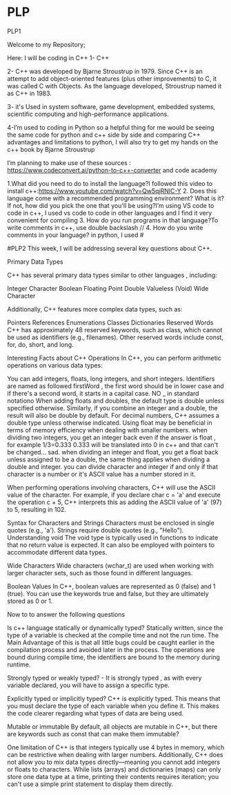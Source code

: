 # PLP


PLP1

Welcome to my Repository;

Here: I will be coding in C++
1- C++

2- C++ was developed by Bjarne Stroustrup in 1979. Since C++ is an attempt to add object-oriented features (plus other improvements) to C, it was called C with Objects. As the language developed, Stroustrup named it as C++ in 1983.

3- it's Used in system software, game development, embedded systems, scientific computing and high-performance applications. 

4-I’m used to coding in Python so a helpful thing for me would be seeing the same code for python and c++ side by side and comparing C++ advantages and limitations  to python, I will also try to get my hands on the c++ book by Bjarne Stroustrup 

I’m planning to make use of these sources : https://www.codeconvert.ai/python-to-c++-converter and code academy

1.What did you need to do to install the language?I followed this video to install c++:https://www.youtube.com/watch?v=Qw5qjRNlC-Y
2. Does this language come with a recommended programming environment? What is it? If not,
how did you pick the one that you'll be using?I’m using VS code to code in c++, I used vs code to code in other languages and I find it very convenient for compiling
3. How do you run programs in that language?To write comments in c++, use double backslash //
4. How do you write comments in your language? in python, I used #


#PLP2
This week, I will be addressing several key questions about C++.

Primary Data Types

C++ has several primary data types similar to other languages , including:

Integer
Character
Boolean
Floating Point
Double
Valueless (Void)
Wide Character

Additionally, C++ features more complex data types, such as:

Pointers
References
Enumerations
Classes
Dictionaries
Reserved Words
C++ has approximately 48 reserved keywords, such as class, which cannot be used as identifiers (e.g., filenames). Other reserved words include const, for, do, short, and long.

Interesting Facts about C++ Operations
In C++, you can perform arithmetic operations on various data types:

You can add integers, floats, long integers, and short integers.
Identifiers are named as followed firstWord , the first word should be in lower case and if there's a second word, it starts in a capital case. NO _ in standard notationo
When adding floats and doubles, the default type is double unless specified otherwise.
Similarly, if you combine an integer and a double, the result will also be double by default.
For decimal numbers, C++ assumes a double type unless otherwise indicated. Using float may be beneficial in terms of memory efficiency when dealing with smaller numbers.
when dividing two integers, you get an integer back even if the answer is float , for example 1/3=0.333 0.333 will be translated into 0 in c++ and that can't be changed... sad. when dividing an integer and float, you get a float back unless assigned to be a double, the same thing applies when dividing a double and integer. you can divide character and integer if and only if that character is a number or it's ASCII value has a number stored in it.


When performing operations involving characters, C++ will use the ASCII value of the character. For example, if you declare char c = 'a' and execute the operation c + 5, C++ interprets this as adding the ASCII value of 'a' (97) to 5, resulting in 102.

Syntax for Characters and Strings
Characters must be enclosed in single quotes (e.g., 'a').
Strings require double quotes (e.g., "Hello").
Understanding void
The void type is typically used in functions to indicate that no return value is expected. It can also be employed with pointers to accommodate different data types.

Wide Characters
Wide characters (wchar_t) are used when working with larger character sets, such as those found in different languages.

Boolean Values
In C++, boolean values are represented as 0 (false) and 1 (true). You can use the keywords true and false, but they are ultimately stored as 0 or 1.




Now to to answer the following questions

Is  c++ language statically or dynamically typed? 
Statically written, since 
the type of a variable is checked at the compile time and not the run time. The Main Advantage of this is that all little bugs could be caught earlier in the compilation process and avoided later in the process. The operations are bound during compile time, the identifiers are bound to the memory during runtime.

Strongly typed or weakly typed? -
It is strongly typed , as with every variable declared, you will have to assign a specific type.

Explicitly typed or implicitly typed? 
C++ is explicitly typed. This means that you must declare the type of each variable when you define it. 
This makes the code clearer regarding what types of data are being used.

Mutable or immutable
By default, all objects are mutable in C++, but there are keywords such as const that can make them immutable?


One limitation of C++ is that integers typically use 4 bytes in memory, which can be restrictive when dealing with larger numbers. Additionally, C++ does not allow you to mix data types directly—meaning you cannot add integers or floats to characters. While lists (arrays) and dictionaries (maps) can only store one data type at a time, printing their contents requires iteration; you can't use a simple print statement to display them directly.

